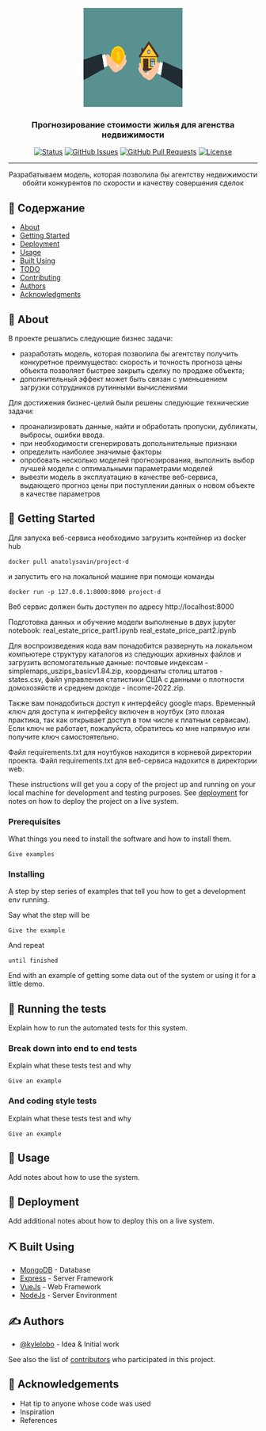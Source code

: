 <p align="center">
  <a href="https://github.com/avsavin/project-d" rel="noopener">
 <img width=200px height=200px src="buy-6971881_1280.jpg" alt="Project logo"></a>
</p>

<h3 align="center">Прогнозирование стоимости жилья для агенства недвижимости</h3>

<div align="center">

[![Status](https://img.shields.io/badge/status-active-success.svg)](https://github.com/avsavin/project-d/releases)
[![GitHub Issues](https://img.shields.io/github/issues/kylelobo/The-Documentation-Compendium.svg)](https://github.com/avsavin/project-d/issues)
[![GitHub Pull Requests](https://img.shields.io/github/issues-pr/kylelobo/The-Documentation-Compendium.svg)](https://github.com/avsavin/project-d/pulls)
[![License](https://img.shields.io/badge/license-MIT-blue.svg)](https://github.com/avsavin/project-d/blob/main/LICENSE)

</div>

---

<p align="center"> Разрабатываем модель, которая позволила бы агентству
недвижимости обойти конкурентов по скорости и качеству совершения
сделок
    <br> 
</p>

## 📝 Содержание

- [About](#about)
- [Getting Started](#getting_started)
- [Deployment](#deployment)
- [Usage](#usage)
- [Built Using](#built_using)
- [TODO](../TODO.md)
- [Contributing](../CONTRIBUTING.md)
- [Authors](#authors)
- [Acknowledgments](#acknowledgement)

## 🧐 About <a name = "about"></a>
В проекте решались следующие бизнес задачи:

- разработать модель, которая позволила бы агентству получить конкуретное преимущество: скорость и точность прогноза цены объекта позволяет быстрее закрыть сделку по продаже объекта;
- дополнительный эффект может быть связан с уменьшением загрузки сотрудников рутинными вычислениями

Для достижения бизнес-целий были решены следующие технические задачи:

- проанализировать данные, найти и обработать пропуски, дубликаты, выбросы, ошибки ввода.
- при необходимости сгенерировать допольнительные признаки
- определить наиболее значимые факторы
- опробовать несколько моделей прогнозирования, выполнить выбор лучшей модели с оптимальными параметрами моделей
- вывезти модель в эксплуатацию в качестве веб-сервиса, выдающего прогноз цены при поступлении данных о новом объекте в качестве параметров


## 🏁 Getting Started <a name = "getting_started"></a>

Для запуска веб-сервиса необходимо загрузить контейнер из docker hub
```
docker pull anatolysavin/project-d
```
и запустить его на локальной машине при помощи команды
```
docker run -p 127.0.0.1:8000:8000 project-d
```
Веб сервис должен быть доступен по адресу http://localhost:8000

Подготовка данных и обучение модели выполненые в двух jupyter notebook:
real_estate_price_part1.ipynb
real_estate_price_part2.ipynb

Для воспроизведения кода вам понадобится развернуть на локальном компьютере структуру каталогов из следующих архивных файлов и загрузить вспомогательные данные:
почтовые индексам - simplemaps_uszips_basicv1.84.zip, 
координаты столиц штатов - states.csv, 
файл управления статистики США c данными о плотности домохозяйств и среднем доходе - income-2022.zip. 

Также вам понадобиться доступ к интерфейсу google maps. Временный ключ для доступа к интерфейсу включен в ноутбук (это плохая практика, так как открывает доступ в том числе к платным сервисам). Если ключ не работает, пожалуйста, обратитесь ко мне напрямую или получите ключ самостоятельно.

Файл requirements.txt для ноутбуков находится в корневой директории проекта.
Файл requirements.txt для веб-сервиса надохится в директории web.

These instructions will get you a copy of the project up and running on your local machine for development and testing purposes. See [deployment](#deployment) for notes on how to deploy the project on a live system.

### Prerequisites

What things you need to install the software and how to install them.

```
Give examples
```

### Installing

A step by step series of examples that tell you how to get a development env running.

Say what the step will be

```
Give the example
```

And repeat

```
until finished
```

End with an example of getting some data out of the system or using it for a little demo.

## 🔧 Running the tests <a name = "tests"></a>

Explain how to run the automated tests for this system.

### Break down into end to end tests

Explain what these tests test and why

```
Give an example
```

### And coding style tests

Explain what these tests test and why

```
Give an example
```

## 🎈 Usage <a name="usage"></a>

Add notes about how to use the system.

## 🚀 Deployment <a name = "deployment"></a>

Add additional notes about how to deploy this on a live system.

## ⛏️ Built Using <a name = "built_using"></a>

- [MongoDB](https://www.mongodb.com/) - Database
- [Express](https://expressjs.com/) - Server Framework
- [VueJs](https://vuejs.org/) - Web Framework
- [NodeJs](https://nodejs.org/en/) - Server Environment

## ✍️ Authors <a name = "authors"></a>

- [@kylelobo](https://github.com/kylelobo) - Idea & Initial work

See also the list of [contributors](https://github.com/kylelobo/The-Documentation-Compendium/contributors) who participated in this project.

## 🎉 Acknowledgements <a name = "acknowledgement"></a>

- Hat tip to anyone whose code was used
- Inspiration
- References
